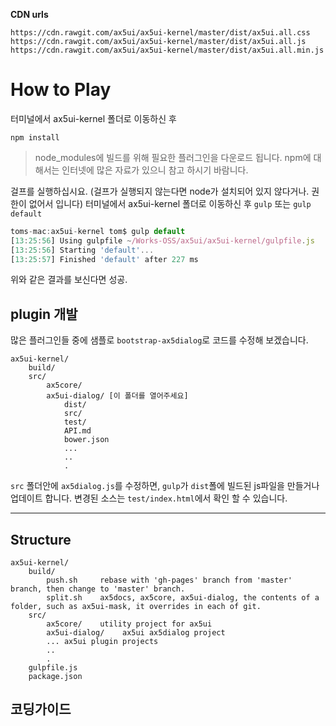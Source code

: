 **CDN urls**
```
https://cdn.rawgit.com/ax5ui/ax5ui-kernel/master/dist/ax5ui.all.css
https://cdn.rawgit.com/ax5ui/ax5ui-kernel/master/dist/ax5ui.all.js
https://cdn.rawgit.com/ax5ui/ax5ui-kernel/master/dist/ax5ui.all.min.js
```

# How to Play

터미널에서 ax5ui-kernel 폴더로 이동하신 후
```
npm install
```
> node_modules에 빌드를 위해 필요한 플러그인을 다운로드 됩니다. npm에 대해서는 인터넷에 많은 자료가 있으니 참고 하시기 바람니다.

걸프를 실행하십시요. (걸프가 실행되지 않는다면 node가 설치되어 있지 않다거나. 권한이 없어서 입니다)
터미널에서 ax5ui-kernel 폴더로 이동하신 후
`gulp` 또는 `gulp default`

```js
toms-mac:ax5ui-kernel tom$ gulp default
[13:25:56] Using gulpfile ~/Works-OSS/ax5ui/ax5ui-kernel/gulpfile.js
[13:25:56] Starting 'default'...
[13:25:57] Finished 'default' after 227 ms
```

위와 같은 결과를 보신다면 성공.

## plugin 개발

많은 플러그인들 중에 샘플로 `bootstrap-ax5dialog`로 코드를 수정해 보겠습니다.

```
ax5ui-kernel/
    build/
    src/
        ax5core/   
        ax5ui-dialog/ [이 폴더를 열어주세요]
            dist/
            src/
            test/
            API.md
            bower.json
            ...
            ..
            .
```

`src` 폴더안에 `ax5dialog.js`를 수정하면, `gulp`가 `dist`폴에 빌드된 js파일을 만들거나 업데이트 합니다. 
변경된 소스는 `test/index.html`에서 확인 할 수 있습니다.


- - - 


## Structure
```
ax5ui-kernel/
    build/
        push.sh     rebase with 'gh-pages' branch from 'master' branch, then change to 'master' branch.
        split.sh    ax5docs, ax5core, ax5ui-dialog, the contents of a folder, such as ax5ui-mask, it overrides in each of git.
    src/
        ax5core/    utility project for ax5ui      
        ax5ui-dialog/    ax5ui ax5dialog project
        ... ax5ui plugin projects
        ..
        .
    gulpfile.js
    package.json
```

## 코딩가이드


